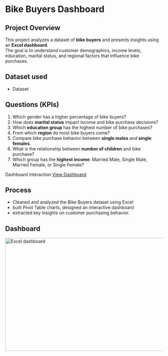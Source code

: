 # Bike Buyers Dashboard  

## Project Overview  
This project analyzes a dataset of **bike buyers** and presents insights using an **Excel dashboard**.  
The goal is to understand customer demographics, income levels, education, marital status, and regional factors that influence bike purchases.  


## Dataset used
- <a herf="https://github.com/Neha-sam/Bike-Buyers-Dashboard-/blob/main/Bike_buyers%20dataset.xlsx">Dataset</a>

## Questions (KPIs) 
1. Which gender has a higher percentage of bike buyers?  
2. How does **marital status** impact income and bike purchase decisions?  
3. Which **education group** has the highest number of bike purchases?  
4. From which **region** do most bike buyers come?  
5. Compare bike purchase behavior between **single males** and **single females**.  
6. What is the relationship between **number of children** and bike purchase?  
7. Which group has the **highest income**: Married Male, Single Male, Married Female, or Single Female?

Dashboard Interaction <a href="https://github.com/Neha-sam/Bike-Buyers-Dashboard-/blob/main/Excel%20dashboard.png">View Dashboard</a>

## Process
- Cleaned and analyzed the Bike Buyers dataset using Excel
- built Pivot Table charts, designed an interactive dashboard
- extracted key insights on customer purchasing behavior.

## Dashboard
<img width="978" height="360" alt="Excel dashboard" src="https://github.com/user-attachments/assets/4dc2bfd2-6035-4f3e-ad62-8af3a5414500" />

